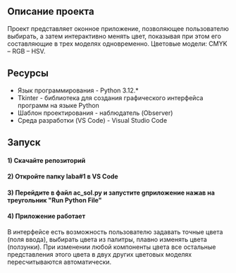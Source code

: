 ## Описание проекта

Проект представляет оконное приложение, позволяющее пользователю выбирать, а затем интерактивно менять цвет, показывая при этом его составляющие в трех моделях одновременно.
Цветовые модели: CMYK – RGB – HSV.

## Ресурсы

* Язык программирования - Python 3.12.*
* Tkinter - библиотека для создания графического интерфейса программ на языке Python
* Шаблон проектирования - наблюдатель (Observer)
* Среда разработки (VS Code) - Visual Studio Code

## Запуск

#### 1) Скачайте репозиторий
#### 2) Откройте папку laba#1 в VS Code
#### 3) Перейдите в файл ac_sol.py и запустите gприложение нажав на треугольник "Run Python File"
#### 4) Приложение работает


В интерфейсе есть возможность пользователю задавать точные цвета (поля ввода), выбирать цвета из палитры, плавно изменять цвета (ползунки).
При изменении любой компоненты цвета все остальные представления этого цвета в двух других цветовых моделях пересчитываются автоматически.

